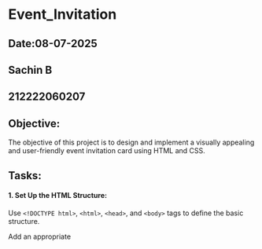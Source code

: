 # Event_Invitation
## Date:08-07-2025
## Sachin B
## 212222060207
## Objective:

The objective of this project is to design and implement a visually appealing and user-friendly event invitation card using HTML and CSS.

## Tasks:

#### 1. Set Up the HTML Structure:

Use ```<!DOCTYPE html>```, ```<html>```, ```<head>```, and ```<body>``` tags to define the basic structure.

Add an appropriate <title> such as "Event Invitation".

#### 2. Add Page Headings:

Insert a main heading using ```<h1>``` for the user's name.

## HTML Code:
```
<!DOCTYPE html>
<html lang="en">
<head>
    <meta charset="UTF-8">
    <title>Event Invitation</title>
    <link rel="stylesheet" href="style.css">
</head>
<body>
    <div class="invite-card">
        <img src="alumni.jpeg" alt="Event Banner" class="invite-image">
        <h1>Annual Alumni Meet</h1>
        <h3>Reconnect & Celebrate Together</h3>
        <div class="invite-details">
            <p><span class="label">Date:</span> December 25, 2025</p>
            <p><span class="label">Time:</span> 6:00 PM onwards</p>
            <p><span class="label">Venue:</span> College Auditorium</p>
        </div>
        <footer class="invite-footer">
            <p>RSVP: Sachin  &nbsp;|&nbsp; +91 7200006676 &nbsp;|&nbsp; <a href="#">alumni@sec.edu</a></p>
        </footer>
    </div>
</body>
</html>

```
## Output:
![Screenshot 2025-07-08 133906](https://github.com/user-attachments/assets/61721433-2a9f-484b-893b-04f033612a66)

## Css Code:
```
body {
    background-color: #f8f4ee;
    font-family: 'Segoe UI', Tahoma, Geneva, Verdana, sans-serif;
    margin: 0;
    padding: 0;
}

.invite-card {
    width: 360px;
    background: #fffdfa;
    padding: 2rem 2rem 1.5rem 2rem;
    border-radius: 18px;
    box-shadow: 0 6px 24px rgba(80, 60, 30, 0.08);
    margin: 48px auto 0 auto;
    text-align: center;
}

.invite-image {
    max-width: 100%;
    border-radius: 12px;
    display: block;
    margin: 0 auto 1.2rem auto;
}

h1 {
    color: #6b4f2c;
    margin-bottom: 0.4rem;
    font-size: 2rem;
    letter-spacing: 1px;
}

h3 {
    color: #a17b4b;
    margin-top: 0;
    margin-bottom: 1.3rem;
    font-weight: 500;
    font-size: 1.15rem;
}

.invite-details {
    margin-bottom: 1.5rem;
}

.invite-details p {
    margin: 0.3rem 0;
    font-size: 1rem;
    color: #55422b;
    text-align: left;
    padding-left: 18%;
}

.label {
    font-weight: bold;
    color: #8b5e2a;
    margin-right: 0.6em;
}

.invite-footer {
    border-top: 1px solid #f0e7d8;
    margin-top: 1.2rem;
    padding-top: 1rem;
    font-size: 0.97rem;
    color: #7a6a4d;
    background: #fcf8f3;
    border-radius: 0 0 14px 14px;
}

.invite-footer a {
    color: #a17b4b;
    text-decoration: none;
}

.invite-footer a:hover {
    text-decoration: underline;
}
```




## Result:

This structure ensures your invitation is clear, engaging, and contains all the necessary information for guests to respond and attend.
